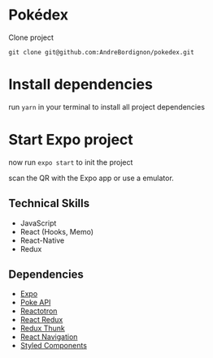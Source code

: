 # Pokédex

Clone project

`git clone git@github.com:AndreBordignon/pokedex.git`

# Install dependencies

run `yarn` in your terminal to install all project dependencies

# Start Expo project

now run `expo start` to init the project

scan the QR with the Expo app or use a emulator.

## Technical Skills

- JavaScript
- React (Hooks, Memo)
- React-Native
- Redux

## Dependencies

- [Expo](https://expo.io)
- [Poke API](https://pokeapi.co/)
- [Reactotron](https://github.com/infinitered/reactotron)
- [React Redux](https://github.com/reduxjs/react-redux)
- [Redux Thunk](https://github.com/reduxjs/redux-thunk)
- [React Navigation](https://reactnavigation.org/)
- [Styled Components](https://styled-components.com/)
